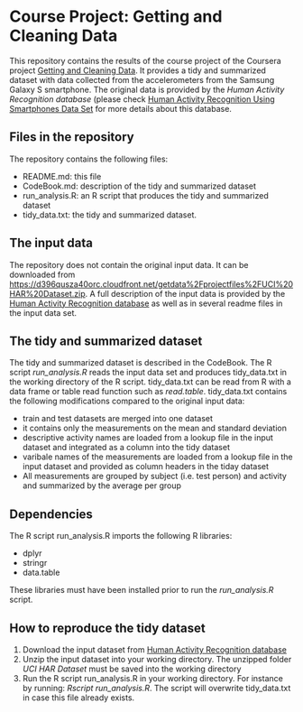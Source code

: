 # Course Project: Getting and Cleaning Data
This repository contains the results of the course project of the Coursera project [Getting and Cleaning Data](
https://www.coursera.org/course/getdata). It provides a tidy and summarized dataset with data collected from the accelerometers from the Samsung Galaxy S smartphone. The original data is provided by the *Human Activity Recognition database* (please check [Human Activity Recognition Using Smartphones Data Set](http://archive.ics.uci.edu/ml/datasets/Human+Activity+Recognition+Using+Smartphones) for more details about this database.

## Files in the repository
The repository contains the following files:
- README.md: this file
- CodeBook.md: description of the tidy and summarized dataset
- run_analysis.R: an R script that produces the tidy and summarized dataset
- tidy_data.txt: the tidy and summarized dataset. 

## The input data
The repository does not contain the original input data. It can be downloaded from https://d396qusza40orc.cloudfront.net/getdata%2Fprojectfiles%2FUCI%20HAR%20Dataset.zip. A full description of the input data is provided by the [Human Activity Recognition database](http://archive.ics.uci.edu/ml/datasets/Human+Activity+Recognition+Using+Smartphones) as well as in several readme files in the input data set.

## The tidy and summarized dataset
The tidy and summarized dataset is described in the CodeBook. The R script *run_analysis.R* reads the input data set and produces tidy_data.txt in the working directory of the R script. tidy_data.txt can be read from R with a data frame or table read function such as *read.table*. tidy_data.txt contains the following modifications compared to the original input data:
- train and test datasets are merged into one dataset
- it contains only the measurements on the mean and standard deviation
- descriptive activity names are loaded from a lookup file in the input dataset and integrated as a column into the tidy dataset
- varibale names of the measurements are loaded from a lookup file in the input dataset and provided as column headers in the tiday dataset
- All measurements are grouped by subject (i.e. test person) and activity and summarized by the average per group

## Dependencies
The R script run_analysis.R imports the following R libraries:
- dplyr
- stringr
- data.table

These libraries must have been installed prior to run the *run_analysis.R* script.

## How to reproduce the tidy dataset
1. Download the input dataset from [Human Activity Recognition database](http://archive.ics.uci.edu/ml/datasets/Human+Activity+Recognition+Using+Smartphones)
2. Unzip the input dataset into your working directory. The unzipped folder *UCI HAR Dataset* must be saved into the working directory
3. Run the R script run_analysis.R in your working directory. For instance by running:  *Rscript run_analysis.R*. The script will overwrite tidy_data.txt in case this file already exists.

